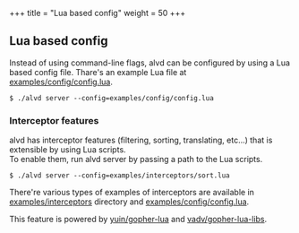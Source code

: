 +++
title = "Lua based config"
weight = 50
+++

Lua based config
---

Instead of using command-line flags, alvd can be configured by using a Lua based config file.
Thare's an example Lua file at [examples/config/config.lua](https://github.com/rinx/alvd/tree/main/examples/config/config.lua).

    $ ./alvd server --config=examples/config/config.lua

### Interceptor features

alvd has interceptor features (filtering, sorting, translating, etc...) that is extensible by using Lua scripts.  
To enable them, run alvd server by passing a path to the Lua scripts.

    $ ./alvd server --config=examples/interceptors/sort.lua

There're various types of examples of interceptors are available in [examples/interceptors](examples/interceptors) directory and [examples/config/config.lua](examples/config/config.lua).

This feature is powered by [yuin/gopher-lua](https://github.com/yuin/gopher-lua) and [vadv/gopher-lua-libs](https://github.com/vadv/gopher-lua-libs).

